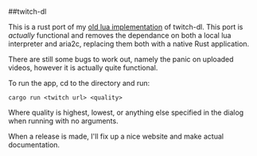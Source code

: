 ##twitch-dl

This is a rust port of my [old lua implementation](https://github.com/Candunc/old.twitch-dl) of twitch-dl. This port is _actually_ functional and removes the dependance on both a local lua interpreter and aria2c, replacing them both with a native Rust application.

There are still some bugs to work out, namely the panic on uploaded videos, however it is actually quite functional.

To run the app, cd to the directory and run:

    cargo run <twitch url> <quality>

Where quality is highest, lowest, or anything else specified in the dialog when running with no arguments.

When a release is made, I'll fix up a nice website and make actual documentation.